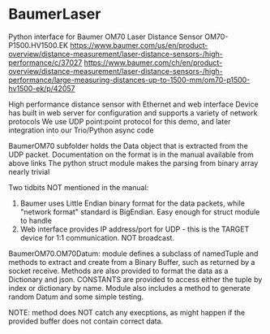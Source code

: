 # BaumerLaser
 Python interface for Baumer OM70 Laser Distance Sensor  OM70-P1500.HV1500.EK
https://www.baumer.com/us/en/product-overview/distance-measurement/laser-distance-sensors-/high-performance/c/37027
https://www.baumer.com/ch/en/product-overview/distance-measurement/laser-distance-sensors-/high-performance/large-measuring-distances-up-to-1500-mm/om70-p1500-hv1500-ek/p/42057

High performance distance sensor with Ethernet and web interface
Device has built in web server for configuration and supports a variety of network protocols
We use UDP point:point protocol for this demo, and later integration into our Trio/Python async code

BaumerOM70 subfolder holds the Data object that is extracted from the UDP packet.
Documentation on the format is in the manual available from above links
The python struct module makes the parsing from binary array nearly trivial

Two tidbits NOT mentioned in the manual:
1) Baumer uses Little Endian binary format for the data packets, while "network format" standard is BigEndian. Easy enough for struct module to handle
2) Web interface provides IP address/port for UDP - this is the TARGET device for 1:1 communication. NOT broadcast.

BaumerOM70.OM70Datum: 
  module defines a subclass of namedTuple and methods to extract and create from a Binary Buffer, such as returned by a socket receive.
Methods are also provided to format the data as a Dictionary and json. CONSTANTS are provided to access either the tuple by index or dictionary by name.
Module also includes a method to generate random Datum and some simple testing.

NOTE: method does NOT catch any execptions, as might happen if the provided buffer does not contain correct data.

